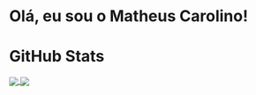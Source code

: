 # Olá, eu sou o Matheus Carolino!

# GitHub Stats

<a href="https://github.com/ocarolino">
  <img align="center" src="https://github-readme-stats.vercel.app/api/top-langs/?username=ocarolino&hide=java,html,tex&title_color=ffffff&text_color=c9cacc&icon_color=2bbc8a&bg_color=1d1f21&langs_count=3" />
</a>

<a href="https://github.com/ocarolino">
  <img align="center" src="https://github-readme-stats.vercel.app/api?username=ocarolino&show_icons=true&line_height=27&count_private=true&title_color=ffffff&text_color=c9cacc&icon_color=2bbc8a&bg_color=1d1f21"/>
</a>
